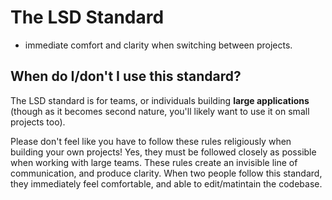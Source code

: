 # The LSD Standard

- immediate comfort and clarity when switching between projects.

## When do I/don't I use this standard?
The LSD standard is for teams, or individuals building **large applications** (though as it becomes second nature, you'll likely want to use it on small projects too).

Please don't feel like you have to follow these rules religiously when building your own projects! Yes, they must be followed closely as possible when working with large teams. These rules create an invisible line of communication, and produce clarity. When two people follow this standard, they immediately feel comfortable, and able to edit/matintain the codebase.